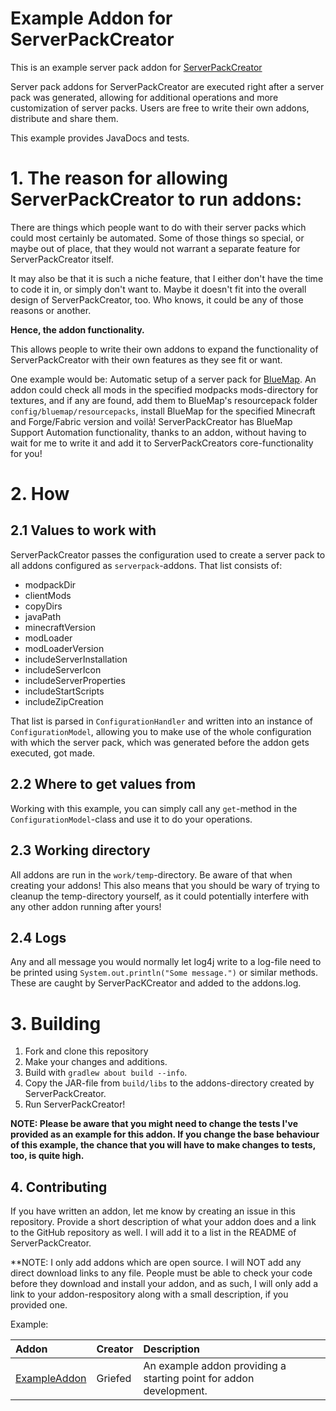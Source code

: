 # Example Addon for ServerPackCreator

This is an example server pack addon for [ServerPackCreator](https://github.com/Griefed/ServerPackCreator)

Server pack addons for ServerPackCreator are executed right after a server pack was generated, allowing for additional
operations and more customization of server packs. Users are free to write their own addons, distribute and share them.

This example provides JavaDocs and tests.

# 1. The reason for allowing ServerPackCreator to run addons:

There are things which people want to do with their server packs which could most certainly be automated. Some of those
things so special, or maybe out of place, that they would not warrant a separate feature for ServerPackCreator itself.

It may also be that it is such a niche feature, that I either don't have the time to code it in, or simply don't want to.
Maybe it doesn't fit into the overall design of ServerPackCreator, too. Who knows, it could be any of those reasons or another.

**Hence, the addon functionality.**

This allows people to write their own addons to expand the functionality of ServerPackCreator with their own features as
they see fit or want.

One example would be: Automatic setup of a server pack for [BlueMap](https://www.curseforge.com/minecraft/mc-mods/bluemap).
An addon could check all mods in the specified modpacks mods-directory for textures, and if any are found, add them to
BlueMap's resourcepack folder `config/bluemap/resourcepacks`, install BlueMap for the specified Minecraft and Forge/Fabric
version and voilà! ServerPackCreator has BlueMap Support Automation functionality, thanks to an addon, without having to wait
for me to write it and add it to ServerPackCreators core-functionality for you!

# 2. How

## 2.1 Values to work with

ServerPackCreator passes the configuration used to create a server pack to all addons configured as `serverpack`-addons.
That list consists of:
* modpackDir
* clientMods
* copyDirs
* javaPath
* minecraftVersion
* modLoader
* modLoaderVersion
* includeServerInstallation
* includeServerIcon
* includeServerProperties
* includeStartScripts
* includeZipCreation

That list is parsed in `ConfigurationHandler` and written into an instance of `ConfigurationModel`, allowing you to make use
of the whole configuration with which the server pack, which was generated before the addon gets executed, got made.

## 2.2 Where to get values from

Working with this example, you can simply call any `get`-method in the `ConfigurationModel`-class and use it to do your
operations.

## 2.3 Working directory

All addons are run in the <code>work/temp</code>-directory. Be aware of that when creating your addons! This also means
that you should be wary of trying to cleanup the temp-directory yourself, as it could potentially interfere with any other
addon running after yours! 

## 2.4 Logs

Any and all message you would normally let log4j write to a log-file need to be printed using `System.out.println("Some message.")`
or similar methods. These are caught by ServerPacKCreator and added to the addons.log.

# 3. Building

1. Fork and clone this repository
2. Make your changes and additions.
3. Build with `gradlew about build --info`.
4. Copy the JAR-file from `build/libs` to the addons-directory created by ServerPackCreator.
5. Run ServerPackCreator!

**NOTE: Please be aware that you might need to change the tests I've provided as an example for this addon. If you change the
base behaviour of this example, the chance that you will have to make changes to tests, too, is quite high.**

## 4. Contributing

If you have written an addon, let me know by creating an issue in this repository. Provide a short description of what your
addon does and a link to the GitHub repository as well. I will add it to a list in the README of ServerPackCreator.

**NOTE: I only add addons which are open source. I will NOT add any direct download links to any file. People must be able
to check your code before they download and install your addon, and as such, I will only add a link to your addon-respository
along with a small description, if you provided one.

Example:

| Addon | Creator | Description |
| :---- | :------ | :---------- |
| [ExampleAddon]() | Griefed | An example addon providing a starting point for addon development. |
